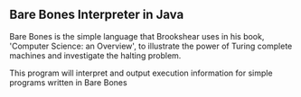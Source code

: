 ## Bare Bones Interpreter in Java
Bare Bones is the simple language that Brookshear uses in his book, 'Computer Science: an Overview', to illustrate the power of Turing complete machines and investigate the halting problem.

This program will interpret and output execution information for simple programs written in Bare Bones